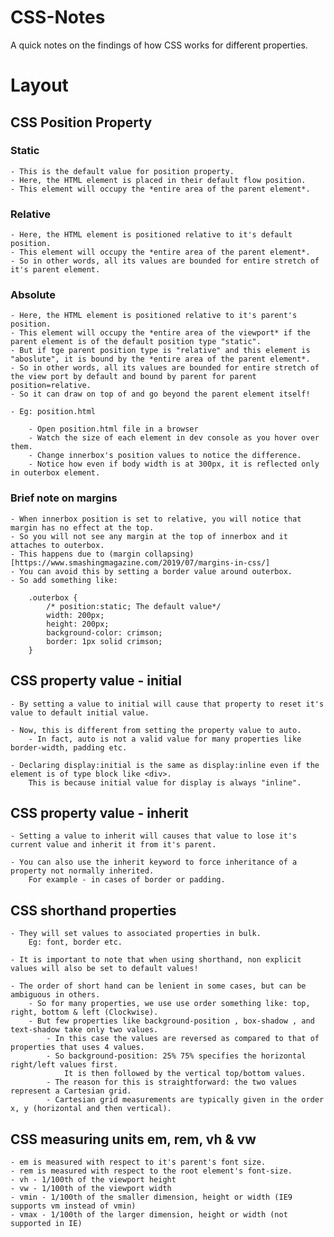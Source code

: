 # CSS-Notes
A quick notes on the findings of how CSS works for different properties.

# Layout

## CSS Position Property

### Static

    - This is the default value for position property.
    - Here, the HTML element is placed in their default flow position.
    - This element will occupy the *entire area of the parent element*.

### Relative

    - Here, the HTML element is positioned relative to it's default position.
    - This element will occupy the *entire area of the parent element*.
    - So in other words, all its values are bounded for entire stretch of it's parent element.

### Absolute

    - Here, the HTML element is positioned relative to it's parent's position.
    - This element will occupy the *entire area of the viewport* if the 
    parent element is of the default position type "static".
    - But if tge parent position type is "relative" and this element is "aboslute", it is bound by the *entire area of the parent element*.
    - So in other words, all its values are bounded for entire stretch of the view port by default and bound by parent for parent position=relative.
    - So it can draw on top of and go beyond the parent element itself!

    - Eg: position.html
        
        - Open position.html file in a browser
        - Watch the size of each element in dev console as you hover over them.
        - Change innerbox's position values to notice the difference.
        - Notice how even if body width is at 300px, it is reflected only in outerbox element.

### Brief note on margins

    - When innerbox position is set to relative, you will notice that margin has no effect at the top.
    - So you will not see any margin at the top of innerbox and it attaches to outerbox.
    - This happens due to (margin collapsing)[https://www.smashingmagazine.com/2019/07/margins-in-css/]
    - You can avoid this by setting a border value around outerbox.
    - So add something like:

        .outerbox {
            /* position:static; The default value*/
            width: 200px;
            height: 200px;
            background-color: crimson;
            border: 1px solid crimson;
        }


## CSS property value - initial

	- By setting a value to initial will cause that property to reset it's value to default initial value. 

	- Now, this is different from setting the property value to auto.
		- In fact, auto is not a valid value for many properties like border-width, padding etc.

	- Declaring display:initial is the same as display:inline even if the element is of type block like <div>.
		This is because initial value for display is always "inline".

## CSS property value - inherit

	- Setting a value to inherit will causes that value to lose it's current value and inherit it from it's parent.

	- You can also use the inherit keyword to force inheritance of a property not normally inherited.
		For example - in cases of border or padding.

## CSS shorthand properties

	- They will set values to associated properties in bulk.
		Eg: font, border etc.

	- It is important to note that when using shorthand, non explicit values will also be set to default values!

	- The order of short hand can be lenient in some cases, but can be ambiguous in others.
		- So for many properties, we use use order something like: top, right, bottom & left (Clockwise).
		- But few properties like background-position , box-shadow , and text-shadow take only two values.
			- In this case the values are reversed as compared to that of properties that uses 4 values.
			- So background-position: 25% 75% specifies the horizontal right/left values first. 
				It is then followed by the vertical top/bottom values.
			- The reason for this is straightforward: the two values represent a Cartesian grid.
			- Cartesian grid measurements are typically given in the order x, y (horizontal and then vertical).

## CSS measuring units em, rem, vh & vw

	- em is measured with respect to it's parent's font size.
	- rem is measured with respect to the root element's font-size.
	- vh - 1/100th of the viewport height
	- vw - 1/100th of the viewport width
	- vmin - 1/100th of the smaller dimension, height or width (IE9 supports vm instead of vmin)
	- vmax - 1/100th of the larger dimension, height or width (not supported in IE)
